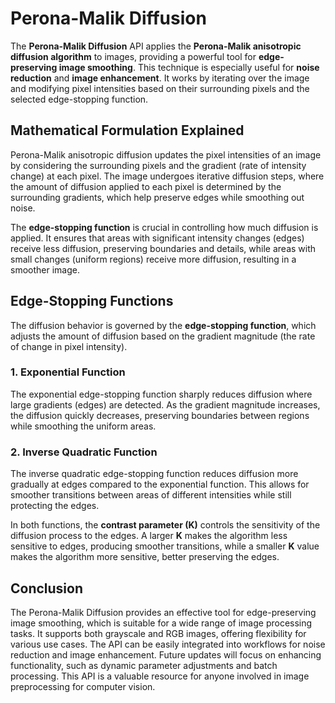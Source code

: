 # Perona-Malik Diffusion

The **Perona-Malik Diffusion** API applies the **Perona-Malik anisotropic diffusion algorithm** to images, providing a powerful tool for **edge-preserving image smoothing**. This technique is especially useful for **noise reduction** and **image enhancement**. It works by iterating over the image and modifying pixel intensities based on their surrounding pixels and the selected edge-stopping function.

## Mathematical Formulation Explained

Perona-Malik anisotropic diffusion updates the pixel intensities of an image by considering the surrounding pixels and the gradient (rate of intensity change) at each pixel. The image undergoes iterative diffusion steps, where the amount of diffusion applied to each pixel is determined by the surrounding gradients, which help preserve edges while smoothing out noise.

The **edge-stopping function** is crucial in controlling how much diffusion is applied. It ensures that areas with significant intensity changes (edges) receive less diffusion, preserving boundaries and details, while areas with small changes (uniform regions) receive more diffusion, resulting in a smoother image.

## Edge-Stopping Functions

The diffusion behavior is governed by the **edge-stopping function**, which adjusts the amount of diffusion based on the gradient magnitude (the rate of change in pixel intensity).

### 1. Exponential Function

The exponential edge-stopping function sharply reduces diffusion where large gradients (edges) are detected. As the gradient magnitude increases, the diffusion quickly decreases, preserving boundaries between regions while smoothing the uniform areas.

### 2. Inverse Quadratic Function

The inverse quadratic edge-stopping function reduces diffusion more gradually at edges compared to the exponential function. This allows for smoother transitions between areas of different intensities while still protecting the edges.

In both functions, the **contrast parameter (K)** controls the sensitivity of the diffusion process to the edges. A larger **K** makes the algorithm less sensitive to edges, producing smoother transitions, while a smaller **K** value makes the algorithm more sensitive, better preserving the edges.

## Conclusion

The Perona-Malik Diffusion provides an effective tool for edge-preserving image smoothing, which is suitable for a wide range of image processing tasks. It supports both grayscale and RGB images, offering flexibility for various use cases. The API can be easily integrated into workflows for noise reduction and image enhancement. Future updates will focus on enhancing functionality, such as dynamic parameter adjustments and batch processing. This API is a valuable resource for anyone involved in image preprocessing for computer vision.
